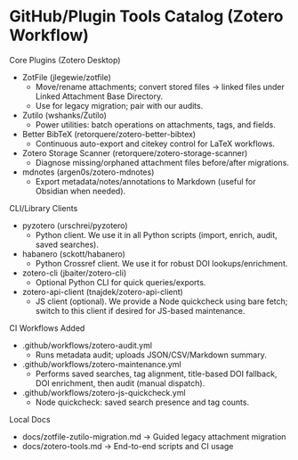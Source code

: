 GitHub/Plugin Tools Catalog (Zotero Workflow)
============================================

Core Plugins (Zotero Desktop)
- ZotFile (jlegewie/zotfile)
  - Move/rename attachments; convert stored files → linked files under Linked Attachment Base Directory.
  - Use for legacy migration; pair with our audits.
- Zutilo (wshanks/Zutilo)
  - Power utilities: batch operations on attachments, tags, and fields.
- Better BibTeX (retorquere/zotero-better-bibtex)
  - Continuous auto-export and citekey control for LaTeX workflows.
- Zotero Storage Scanner (retorquere/zotero-storage-scanner)
  - Diagnose missing/orphaned attachment files before/after migrations.
- mdnotes (argen0s/zotero-mdnotes)
  - Export metadata/notes/annotations to Markdown (useful for Obsidian when needed).

CLI/Library Clients
- pyzotero (urschrei/pyzotero)
  - Python client. We use it in all Python scripts (import, enrich, audit, saved searches).
- habanero (sckott/habanero)
  - Python Crossref client. We use it for robust DOI lookups/enrichment.
- zotero-cli (jbaiter/zotero-cli)
  - Optional Python CLI for quick queries/exports.
- zotero-api-client (tnajdek/zotero-api-client)
  - JS client (optional). We provide a Node quickcheck using bare fetch; switch to this client if desired for JS-based maintenance.

CI Workflows Added
- .github/workflows/zotero-audit.yml
  - Runs metadata audit; uploads JSON/CSV/Markdown summary.
- .github/workflows/zotero-maintenance.yml
  - Performs saved searches, tag alignment, title-based DOI fallback, DOI enrichment, then audit (manual dispatch).
- .github/workflows/zotero-js-quickcheck.yml
  - Node quickcheck: saved search presence and tag counts.

Local Docs
- docs/zotfile-zutilo-migration.md → Guided legacy attachment migration
- docs/zotero-tools.md → End-to-end scripts and CI usage

